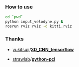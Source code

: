 ### How to use

```sh
cd `pwd`
python input_velodyne.py &
rosrun rviz rviz -d kitti.rviz
```



### Thanks

+ [yukitsuji](https://github.com/yukitsuji)/[**3D_CNN_tensorflow** ](https://github.com/yukitsuji/3D_CNN_tensorflow)


+ [strawlab](https://github.com/strawlab)/[**python-pcl** ](https://github.com/strawlab/python-pcl)


